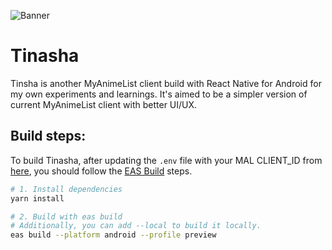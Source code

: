 ![Banner](https://github.com/haashemi/Tinasha/assets/60406325/b11beb5a-2335-4611-87cc-3814db0cd8e0)

# Tinasha

Tinsha is another MyAnimeList client build with React Native for Android for my own experiments and learnings. It's aimed to be a simpler version of current MyAnimeList client with better UI/UX.

## Build steps:

To build Tinasha, after updating the `.env` file with your MAL CLIENT_ID from [here](https://myanimelist.net/apiconfig), you should follow the [EAS Build](https://docs.expo.dev/build/setup/#run-a-build) steps.

```bash
# 1. Install dependencies
yarn install

# 2. Build with eas build
# Additionally, you can add --local to build it locally.
eas build --platform android --profile preview
```
